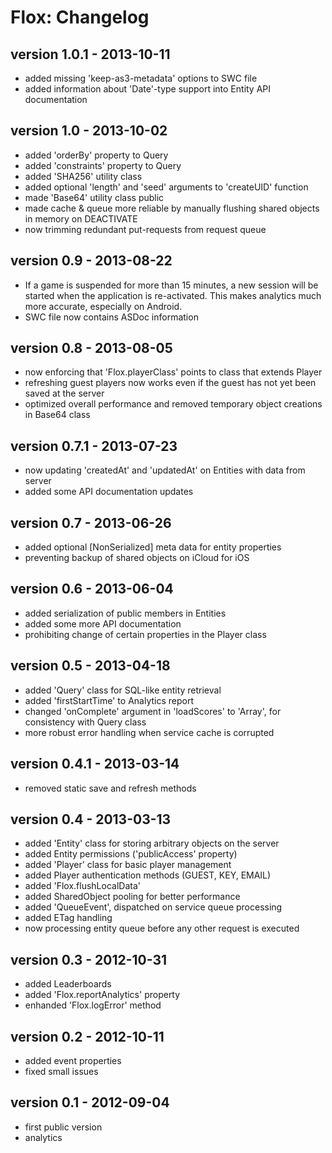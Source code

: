 Flox: Changelog
===============

version 1.0.1 - 2013-10-11
--------------------------

* added missing 'keep-as3-metadata' options to SWC file
* added information about 'Date'-type support into Entity API documentation

version 1.0 - 2013-10-02
------------------------

* added 'orderBy' property to Query
* added 'constraints' property to Query
* added 'SHA256' utility class
* added optional 'length' and 'seed' arguments to 'createUID' function
* made 'Base64' utility class public
* made cache & queue more reliable by manually flushing shared objects in memory on DEACTIVATE
* now trimming redundant put-requests from request queue

version 0.9 - 2013-08-22
------------------------

* If a game is suspended for more than 15 minutes, a new session will be started when the
  application is re-activated. This makes analytics much more accurate, especially on Android.
* SWC file now contains ASDoc information

version 0.8 - 2013-08-05
------------------------

* now enforcing that 'Flox.playerClass' points to class that extends Player
* refreshing guest players now works even if the guest has not yet been saved at the server
* optimized overall performance and removed temporary object creations in Base64 class

version 0.7.1 - 2013-07-23
--------------------------

* now updating 'createdAt' and 'updatedAt' on Entities with data from server
* added some API documentation updates

version 0.7 - 2013-06-26
------------------------

* added optional [NonSerialized] meta data for entity properties
* preventing backup of shared objects on iCloud for iOS

version 0.6 - 2013-06-04
------------------------

* added serialization of public members in Entities
* added some more API documentation
* prohibiting change of certain properties in the Player class

version 0.5 - 2013-04-18
------------------------

* added 'Query' class for SQL-like entity retrieval
* added 'firstStartTime' to Analytics report
* changed 'onComplete' argument in 'loadScores' to 'Array', for consistency with Query class
* more robust error handling when service cache is corrupted

version 0.4.1 - 2013-03-14
--------------------------

* removed static save and refresh methods

version 0.4 - 2013-03-13
------------------------

* added 'Entity' class for storing arbitrary objects on the server
* added Entity permissions ('publicAccess' property)
* added 'Player' class for basic player management
* added Player authentication methods (GUEST, KEY, EMAIL)
* added 'Flox.flushLocalData'
* added SharedObject pooling for better performance
* added 'QueueEvent', dispatched on service queue processing
* added ETag handling
* now processing entity queue before any other request is executed

version 0.3 - 2012-10-31
------------------------

* added Leaderboards
* added 'Flox.reportAnalytics' property
* enhanded 'Flox.logError' method


version 0.2 - 2012-10-11
------------------------

* added event properties
* fixed small issues


version 0.1 - 2012-09-04
------------------------

* first public version
* analytics
